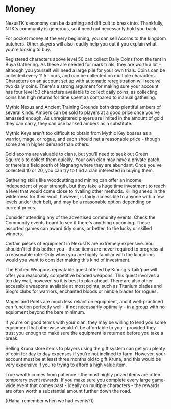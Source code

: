 # Money

NexusTK's economy can be daunting and difficult to break into. Thankfully, NTK's community is generous, so it need not necessarily hold you back.

For pocket money at the very beginning, you can sell Acorns to the kingdom butchers. Other players will also readily help you out if you explain what you're looking to buy.

Registered characters above level 50 can collect Daily Coins from the tent in Buya Gathering. As these are needed for mark trials, they are worth a lot - although you yourself will need a large pile for your own trials. Coins can be collected every 11.5 hours, and can be collected on multiple characters. Characters on an account set up with automatic reregistration will receive two daily coins. There's a strong argument for making sure your account has four level 50 characters available to collect daily coins, as collecting coins has high returns for time spent as compared to manual gathering.

Mythic Nexus and Ancient Training Grounds both drop plentiful ambers of several kinds. Ambers can be sold to players at a good price once you've amassed enough. As unregistered players are limited in the amount of gold they can carry, they can use banked ambers as a substitute.

Mythic Keys aren't too difficult to obtain from Mythic Key bosses as a warrior, mage, or rogue, and each should net a reasonable price - though some are in higher demand than others.

Gold acorns are valuable to clans, but you'll need to seek out Green Squirrels to collect them quickly. Your own clan may have a private patch, or there's a field south of Nagnang where they are abundant. Once you've collected 10 or 20, you can try to find a clan interested in buying them.

Gathering skills like woodcutting and mining can offer an income independent of your strength, but they take a huge time investment to reach a level that would come close to rivalling other methods. Killing sheep in the wilderness for their wool, however, is fairly accessible to anyone with a few levels under their belt, and may be a reasonable option depending on current prices.

Consider attending any of the advertised community events. Check the Community events board to see if there's anything upcoming. These assorted games can award tidy sums, or better, to the lucky or skilled winners.

Certain pieces of equipment in NexusTK are extremely expensive. You shouldn't let this bother you - these items are never required to progress at a reasonable rate. Only when you are highly familiar with the kingdoms would you want to consider making this kind of investment.

The Etched Weapons repeatable quest offered by Kinung's Taik'pae will offer you reasonably competitive bonded weapons. This quest involves a ten day wait, however, so it is best to plan ahead. There are also other accessible weapons available at most points, such as Titanium blades and Slog's clubs for warriors, enchanted bloods or nimble blades for rogues.

Mages and Poets are much less reliant on equipment, and if well-practiced can function perfectly well - if not necessarily optimally - in a group with no equipment beyond the bare minimum.

If you're on good terms with your clan, they may be willing to lend you some equipment that otherwise wouldn't be affordable to you - provided they trust you enough to make sure the equipment is returned before you take a break.

Selling Kruna store items to players using the gift system can get you plenty of coin for day to day expenses if you're not inclined to farm. However, your account must be at least three months old to gift Kruna, and this would be very expensive if you're trying to afford a high value item.

True wealth comes from patience - the most highly prized items are often temporary event rewards. If you make sure you complete every large game-wide event that comes past - ideally on multiple characters - the rewards are often worth a substantial amount further down the road.

((Haha, remember when we had events?))
